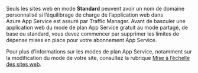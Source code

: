 Seuls les sites web en mode **Standard** peuvent avoir un nom de domaine personnalisé si l’équilibrage de charge de l’application web dans Azure App Service est assuré par Traffic Manager. Avant de basculer une application web du mode de plan App Service gratuit au mode partagé, de base ou standard, vous devez commencer par supprimer les limites de dépense mises en place pour votre abonnement App Service.

Pour plus d’informations sur les modes de plan App Service, notamment sur la modification du mode de votre site, consultez la rubrique [Mise à l’échelle des sites web](../article/app-service-web/web-sites-scale.md).

<!---HONumber=Oct15_HO3-->
